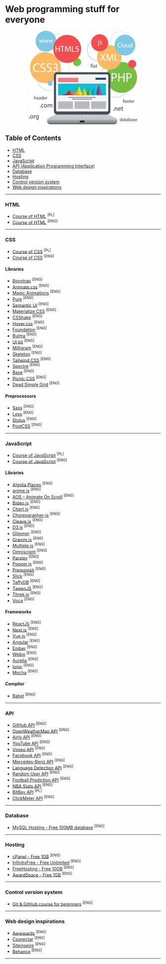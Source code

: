 # Web programming stuff for everyone

<p align="center">
  <img src="img/header.png" alt="headerLogo"/>
</p>

## Table of Contents
- [HTML](#HTML)
- [CSS](#CSS)
- [JavaScript](#JavaScript)
- [API (Application Programming Interface)](#API)
- [Database](#Database)
- [Hosting](#Hosting)
- [Control version system](#Control-version-system)
- [Web design inspirations](#Web-design-inspirations)
___
### HTML
- [Course of HTML](https://www.youtube.com/watch?v=k2IydkL3EOs&list=PLOYHgt8dIdox9Qq3X9iAdSVekS_5Vcp5r&index=2) <sup>[PL]</sup>
- [Course of HTML](https://www.youtube.com/watch?v=UB1O30fR-EE) <sup>[ENG]</sup>

___
### CSS
- [Course of CSS](https://www.youtube.com/watch?v=RJEKMbD_kEk&list=PLOYHgt8dIdow6b2Qm3aTJbKT2BPo5iybv) <sup>[PL]</sup>
- [Course of CSS](https://www.youtube.com/watch?v=yfoY53QXEnI) <sup>[ENG]</sup>

#### Libraries
- [Boostrap](https://getbootstrap.com/) <sup>[ENG]</sup>
- [Animate.css](https://daneden.github.io/animate.css/) <sup>[ENG]</sup>
- [Magic Animations](https://www.minimamente.com/project/magic/) <sup>[ENG]</sup>
- [Pure](https://purecss.io/) <sup>[ENG]</sup>
- [Semantic UI](https://semantic-ui.com/) <sup>[ENG]</sup>
- [Materialize CSS](https://materializecss.com/) <sup>[ENG]</sup>
- [CSShake](http://elrumordelaluz.github.io/csshake/#1) <sup>[ENG]</sup>
- [Hover.css](http://ianlunn.github.io/Hover/) <sup>[ENG]</sup>
- [Foundation](https://foundation.zurb.com/) <sup>[ENG]</sup>
- [Bulma](https://bulma.io/) <sup>[ENG]</sup>
- [UI kit](https://getuikit.com/) <sup>[ENG]</sup>
- [Milligram](https://milligram.io/) <sup>[ENG]</sup>
- [Skeleton](http://getskeleton.com/) <sup>[ENG]</sup>
- [Tailwind CSS](https://tailwindcss.com/) <sup>[ENG]</sup>
- [Spectre](https://picturepan2.github.io/spectre/) <sup>[ENG]</sup>
- [Base](https://getbase.org/) <sup>[ENG]</sup>
- [Picnic CSS](https://picnicss.com/) <sup>[ENG]</sup>
- [Dead Simple Grid](https://github.com/mourner/dead-simple-grid) <sup>[ENG]</sup>
 
#### Preprocessors
- [Sass](https://sass-lang.com/) <sup>[ENG]</sup>
- [Less](http://lesscss.org/) <sup>[ENG]</sup>
- [Stylus](http://stylus-lang.com/) <sup>[ENG]</sup>
- [PostCSS](https://postcss.org/) <sup>[ENG]</sup>

___
### JavaScript

- [Course of JavaScript](https://www.youtube.com/watch?v=OcwON22ctYc&list=PLOYHgt8dIdoxTUYuHS9ZYNlcJq5R3jBsC) <sup>[PL]</sup>
- [Course of JavaScript](https://www.youtube.com/watch?v=hdI2bqOjy3c) <sup>[ENG]</sup>

#### Libraries
- [Algolia Places](https://community.algolia.com/places/) <sup>[ENG]</sup>
- [anime.js](https://animejs.com/) <sup>[ENG]</sup>
- [AOS – Animate On Scroll](https://michalsnik.github.io/aos/) <sup>[ENG]</sup>
- [Bideo.js](https://rishabhp.github.io/bideo.js/) <sup>[ENG]</sup>
- [Chart.js](https://www.chartjs.org/) <sup>[ENG]</sup>
- [Choreographer-js](https://christinecha.github.io/choreographer-js/) <sup>[ENG]</sup>
- [Cleave.js](https://nosir.github.io/cleave.js/) <sup>[ENG]</sup>
- [D3.js](https://d3js.org/) <sup>[ENG]</sup>
- [Glimmer](https://glimmerjs.com/) <sup>[ENG]</sup>
- [Granim.js](https://sarcadass.github.io/granim.js/) <sup>[ENG]</sup>
- [Multiple.js](https://multiple.js.org/) <sup>[ENG]</sup>
- [Omniscient](https://omniscientjs.github.io/) <sup>[ENG]</sup>
- [Parsley](http://parsleyjs.org/) <sup>[ENG]</sup>
- [Popper.js](https://popper.js.org/) <sup>[ENG]</sup>
- [Premonish](https://mathisonian.github.io/premonish/) <sup>[ENG]</sup>
- [Slick](https://kenwheeler.github.io/slick/) <sup>[ENG]</sup>
- [TaffyDB](http://taffydb.com/) <sup>[ENG]</sup>
- [TweenJS](https://www.createjs.com/tweenjs) <sup>[ENG]</sup>
- [Three.js](https://threejs.org/) <sup>[ENG]</sup>
- [Voca](https://vocajs.com/) <sup>[ENG]</sup>

#### Frameworks
- [ReactJS](https://reactjs.org/) <sup>[ENG]</sup>
- [Next.js](https://nextjs.org/) <sup>[ENG]</sup>
- [Vue.js](https://vuejs.org/) <sup>[ENG]</sup>
- [Angular](https://angular.io/) <sup>[ENG]</sup>
- [Ember](https://emberjs.com/) <sup>[ENG]</sup>
- [Webix](https://webix.com/) <sup>[ENG]</sup>
- [Aurelia](https://aurelia.io/home/) <sup>[ENG]</sup>
- [Ionic](https://ionicframework.com/docs/v1/guide/preface.html) <sup>[ENG]</sup>
- [Mocha](https://mochajs.org/) <sup>[ENG]</sup>

#### Compiler
- [Babel](https://babeljs.io/) <sup>[ENG]</sup>

___
### API
- [GitHub API](https://developer.github.com/v3/) <sup>[ENG]</sup>
- [OpenWeatherMap API](https://openweathermap.org/api) <sup>[ENG]</sup>
- [Airly API](https://developer.airly.eu/) <sup>[ENG]</sup>
- [YouTube API](https://developers.google.com/youtube/v3) <sup>[ENG]</sup>
- [Vimeo API](https://developer.vimeo.com/) <sup>[ENG]</sup>
- [Facebook API](https://developers.facebook.com/docs) <sup>[ENG]</sup>
- [Mercedes-Benz API](https://developer.mercedes-benz.com/apis) <sup>[ENG]</sup>
- [Language Detection API](https://detectlanguage.com/) <sup>[ENG]</sup>
- [Random User API](https://randomuser.me/) <sup>[ENG]</sup>
- [Football Prediction API](https://boggio-analytics.com/fp-api/) <sup>[ENG]</sup>
- [NBA Stats API](https://any-api.com/nba_com/nba_com/docs/API_Description) <sup>[ENG]</sup>
- [BitBay API](https://bitbay.net/pl/api-publiczne) <sup>[PL]</sup>
- [ClickMeter API](https://support.clickmeter.com/hc/en-us/categories/201474986) <sup>[ENG]</sup>

___
### Database

- [MySQL Hosting - Free 100MB database](https://remotemysql.com/) <sup>[ENG]</sup>

___
### Hosting

- [cPanel - Free 1GB](https://www.gigarocket.net/free-hosting.php) <sup>[ENG]</sup>
- [InfinityFree - Free Unlimited](https://infinityfree.net/) <sup>[ENG]</sup>
- [FreeHosting - Free 10GB](https://www.freehosting.com/free-hosting.html) <sup>[ENG]</sup>
- [AwardSpace - Free 1GB](https://www.awardspace.com/free-hosting/) <sup>[ENG]</sup>

___
### Control version system

- [Git & GitHub course for beginners](https://www.youtube.com/watch?v=SWYqp7iY_Tc) <sup>[ENG]</sup>
___
### Web design inspirations

- [Awwwards](https://www.awwwards.com/websites/) <sup>[ENG]</sup>
- [Cssnectar](https://cssnectar.com/) <sup>[ENG]</sup>
- [Siteinspire](https://www.siteinspire.com/) <sup>[ENG]</sup>
- [Behance](https://www.behance.net/search?field=102&content=projects&sort=appreciations&time=week) <sup>[ENG]</sup>
___
